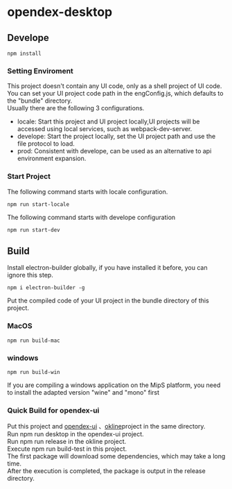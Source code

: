 # opendex-desktop

## Develope
```
npm install
```

### Setting Enviroment
This project doesn't contain any UI code, only as a shell project of UI code.  
You can set your UI project code path in the engConfig.js, which defaults to the "bundle" directory.  
Usually there are the following 3 configurations.  
- locale: Start this project and UI project locally,UI projects will be accessed using local services, such as webpack-dev-server.
- develope: Start the project locally, set the UI project path and use the file protocol to load.
- prod: Consistent with develope, can be used as an alternative to api environment expansion.

### Start Project
The following command starts with locale configuration.
```
npm run start-locale
```

The following command starts with develope configuration
```
npm run start-dev
```

## Build
Install electron-builder globally, if you have installed it before, you can ignore this step.
```
npm i electron-builder -g
```
Put the compiled code of your UI project in the bundle directory of this project.
### MacOS
```
npm run build-mac
```
### windows
```
npm run build-win
```
If you are compiling a windows application on the MipS platform, you need to install the adapted version "wine" and "mono" first

### Quick Build for opendex-ui
Put this project and [opendex-ui](https://github.com/okex/opendex-ui) 、[okline](https://github.com/okex/okline)project in the same directory.  
Run npm run desktop in the opendex-ui project.  
Run npm run release in the okline project.  
Execute npm run build-test in this project.  
The first package will download some dependencies, which may take a long time.  
After the execution is completed, the package is output in the release directory.  

